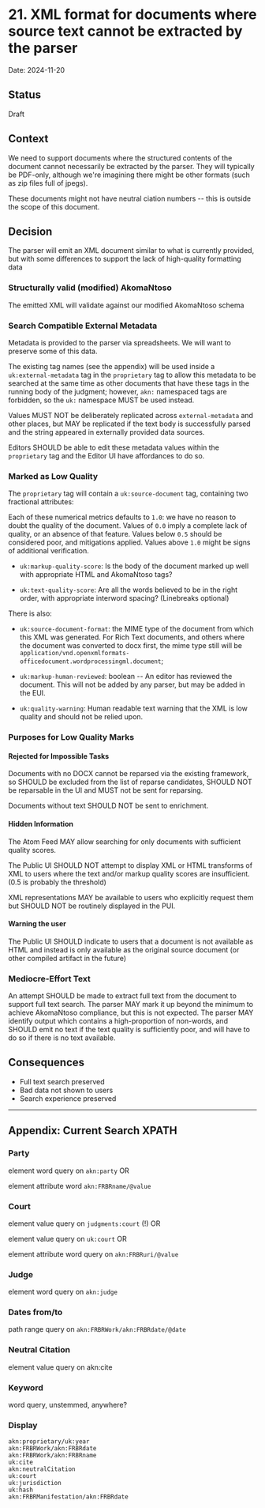 # 21. XML format for documents where source text cannot be extracted by the parser

Date: 2024-11-20

## Status

Draft

## Context

We need to support documents where the structured contents of the document cannot necessarily be extracted by the parser. They will typically be PDF-only, although we're imagining there might be other formats (such as zip files full of jpegs).

These documents might not have neutral ciation numbers -- this is outside the scope of this document.

## Decision

The parser will emit an XML document similar to what is currently provided, but with some differences to support the lack of high-quality formatting data

### Structurally valid (modified) AkomaNtoso

The emitted XML will validate against our modified AkomaNtoso schema

### Search Compatible External Metadata

Metadata is provided to the parser via spreadsheets. We will want to preserve some of this data.

The existing tag names (see the appendix) will be used inside a `uk:external-metadata` tag in the `proprietary` tag to allow this metadata to be searched at the same time as other documents that have these tags in the running body of the judgment; however, `akn:` namespaced tags are forbidden, so the `uk:` namespace MUST be used instead.

Values MUST NOT be deliberately replicated across `external-metadata` and other places, but MAY be replicated if the text body is successfully parsed and the string appeared in externally provided data sources.

Editors SHOULD be able to edit these metadata values within the `proprietary` tag and the Editor UI have affordances to do so.

### Marked as Low Quality

The `proprietary` tag will contain a `uk:source-document` tag, containing two fractional attributes:

Each of these numerical metrics defaults to `1.0`: we have no reason to doubt the quality of the document. Values of `0.0` imply a complete lack of quality, or an absence of that feature. Values below `0.5` should be considered poor, and mitigations applied. Values above `1.0` might be signs of additional verification.

- `uk:markup-quality-score`: Is the body of the document marked up well with appropriate HTML and AkomaNtoso tags?

- `uk:text-quality-score`: Are all the words believed to be in the right order, with appropriate interword spacing? (Linebreaks optional)

There is also:

- `uk:source-document-format`: the MIME type of the document from which this XML was generated. For Rich Text
  documents, and others where the document was converted to docx first, the mime type still will be `application/vnd.openxmlformats-officedocument.wordprocessingml.document`;

- `uk:markup-human-reviewed`: boolean -- An editor has reviewed the document. This will not be added by any parser, but may be added in the EUI.

- `uk:quality-warning`: Human readable text warning that the XML is low quality and should not be relied upon.

### Purposes for Low Quality Marks

#### Rejected for Impossible Tasks

Documents with no DOCX cannot be reparsed via the existing framework, so SHOULD be excluded from the list of reparse candidates, SHOULD NOT be reparsable in the UI and MUST not be sent for reparsing.

Documents without text SHOULD NOT be sent to enrichment.

#### Hidden Information

The Atom Feed MAY allow searching for only documents with sufficient quality scores.

The Public UI SHOULD NOT attempt to display XML or HTML transforms of XML to users where the text and/or markup quality scores are insufficient. (0.5 is probably the threshold)

XML representations MAY be available to users who explicitly request them but SHOULD NOT be routinely displayed
in the PUI.

#### Warning the user

The Public UI SHOULD indicate to users that a document is not available as HTML and instead is only available
as the original source document (or other compiled artifact in the future)

### Mediocre-Effort Text

An attempt SHOULD be made to extract full text from the document to support full text search. The parser MAY mark it up beyond the minimum to achieve AkomaNtoso compliance, but this is not expected. The parser MAY identify output which contains a high-proportion of non-words, and SHOULD emit no text if the text quality is sufficiently poor, and will have to do so if there is no text available.

## Consequences

- Full text search preserved
- Bad data not shown to users
- Search experience preserved

---

## Appendix: Current Search XPATH

### Party

element word query on `akn:party` OR

element attribute word `akn:FRBRname/@value`

### Court

element value query on `judgments:court` (!) OR

element value query on `uk:court` OR

element attribute word query on `akn:FRBRuri/@value`

### Judge

element word query on `akn:judge`

### Dates from/to

path range query on `akn:FRBRWork/akn:FRBRdate/@date`

### Neutral Citation

element value query on akn:cite

### Keyword

word query, unstemmed, anywhere?

### Display

```akn:proprietary/uk:court
akn:proprietary/uk:year
akn:FRBRWork/akn:FRBRdate
akn:FRBRWork/akn:FRBRname
uk:cite
akn:neutralCitation
uk:court
uk:jurisdiction
uk:hash
akn:FRBRManifestation/akn:FRBRdate
```
